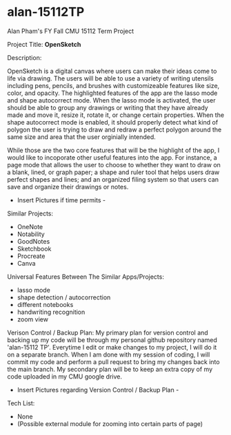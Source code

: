 # alan-15112TP
Alan Pham's FY Fall CMU 15112 Term Project 

Project Title: **OpenSketch**

Description: 

OpenSketch is a digital canvas where users can make their ideas come to life via drawing. The users will be able to use a variety of writing utensils including pens, pencils, and brushes with customizeable features like size, color, and opacity. The highlighted features of the app are the lasso mode and shape autocorrect mode. When the lasso mode is activated, the user should be able to group any drawings or writing that they have already made and move it, resize it, rotate it, or change certain properties. When the shape autocorrect mode is enabled, it should properly detect what kind of polygon the user is trying to draw and redraw a perfect polygon around the same size and area that the user orginially intended. 

While those are the two core features that will be the highlight of the app, I would like to incoporate other useful features into the app. For instance, a page mode that allows the user to choose to whether they want to draw on a blank, lined, or graph paper; a shape and ruler tool that helps users draw perfect shapes and lines; and an organized filing system so that users can save and organize their drawings or notes. 

- Insert Pictures if time permits - 

Similar Projects:
- OneNote 
- Notability 
- GoodNotes
- Sketchbook
- Procreate
- Canva

Universal Features Between The Similar Apps/Projects: 
- lasso mode
- shape detection / autocorrection
- different notebooks
- handwriting recognition
- zoom view

Verison Control / Backup Plan: My primary plan for version control and backing up my code will be through my personal github repository named 'alan-15112 TP'. Everytime I edit or make changes to my project, I will do it on a separate branch. When I am done with my session of coding, I will commit my code and perform a pull request to bring my changes back into the main branch. My secondary plan will be to keep an extra copy of my code uploaded in my CMU google drive. 

- Insert Pictures regarding Version Control / Backup Plan - 

Tech List:
- None
- (Possible external module for zooming into certain parts of page)
